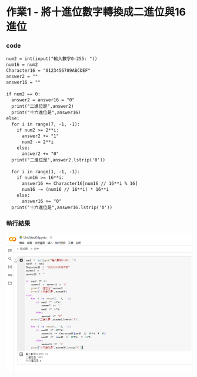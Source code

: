 # 作業1 - 將十進位數字轉換成二進位與16進位

### code
```
num2 = int(input("輸入數字0-255: "))
num16 = num2
Character16 = "0123456789ABCDEF"
answer2 = ""
answer16 = ""

if num2 == 0:
  answer2 = answer16 = "0"
  print("二進位是",answer2)
  print("十六進位是",answer16)
else:
  for i in range(7, -1, -1):
    if num2 >= 2**i:
      answer2 += "1"
      num2 -= 2**i
    else:
      answer2 += "0"
  print("二進位是",answer2.lstrip('0'))

  for i in range(1, -1, -1):
    if num16 >= 16**i:
      answer16 += Character16[num16 // 16**i % 16]
      num16 -= (num16 // 16**i) * 16**i
    else:
      answer16 += "0"
  print("十六進位是",answer16.lstrip('0'))
```

### 執行結果
![GitHub Logo](https://github.com/zerocube000/hw1_binary_hex_converter/blob/dc36ed331c6513ce9f5dbe624164efd984665360/work_pic.png)
